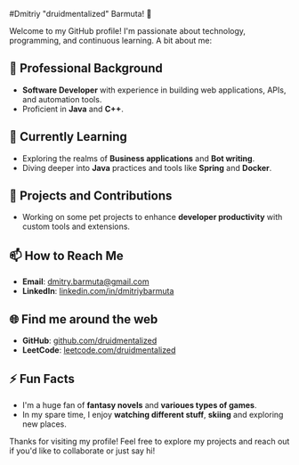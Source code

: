 #Dmitriy "druidmentalized" Barmuta! 👋

Welcome to my GitHub profile! I'm passionate about technology, programming, and continuous learning. A bit about me:

## 💼 Professional Background

- **Software Developer** with experience in building web applications, APIs, and automation tools.
- Proficient in **Java** and **C++**.

## 🌱 Currently Learning

- Exploring the realms of **Business applications** and **Bot writing**.
- Diving deeper into **Java** practices and tools like **Spring** and **Docker**.

## 🔭 Projects and Contributions

- Working on some pet projects to enhance **developer productivity** with custom tools and extensions.

## 📫 How to Reach Me

- **Email**: dmitry.barmuta@gmail.com
- **LinkedIn**: [linkedin.com/in/dmitriybarmuta](https://www.linkedin.com/in/dmitriy-barmuta-2444aa342/)

## 🌐 Find me around the web

- **GitHub**: [github.com/druidmentalized](https://github.com/druidmentalized)
- **LeetCode**: [leetcode.com/druidmentalized](https://leetcode.com/u/Dimaster/)

## ⚡ Fun Facts

- I'm a huge fan of **fantasy novels** and **varioues types of games**.
- In my spare time, I enjoy **watching different stuff**, **skiing** and exploring new places.

Thanks for visiting my profile! Feel free to explore my projects and reach out if you'd like to collaborate or just say hi!
